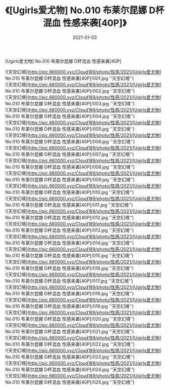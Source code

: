﻿---
layout: post
title:  《[Ugirls爱尤物] No.010 布莱尔昆娜 D杯混血 性感来袭[40P]》
date:   2021-01-03
img: http://pic.660000.xyz/Cloud189/photo/性感/2021/[Ugirls爱尤物] No.010 布莱尔昆娜 D杯混血 性感来袭[40P]/000.jpg
categories: [美女, 性感, 泳衣]
---

[Ugirls爱尤物] No.010 布莱尔昆娜 D杯混血 性感来袭[40P]



![天空幻境](http://pic.660000.xyz/Cloud189/photo/性感/2021/[Ugirls爱尤物] No.010 布莱尔昆娜 D杯混血 性感来袭[40P]/001.jpg ''天空幻境'') <br>
![天空幻境](http://pic.660000.xyz/Cloud189/photo/性感/2021/[Ugirls爱尤物] No.010 布莱尔昆娜 D杯混血 性感来袭[40P]/002.jpg ''天空幻境'') <br>
![天空幻境](http://pic.660000.xyz/Cloud189/photo/性感/2021/[Ugirls爱尤物] No.010 布莱尔昆娜 D杯混血 性感来袭[40P]/003.jpg ''天空幻境'') <br>
![天空幻境](http://pic.660000.xyz/Cloud189/photo/性感/2021/[Ugirls爱尤物] No.010 布莱尔昆娜 D杯混血 性感来袭[40P]/004.jpg ''天空幻境'') <br>
![天空幻境](http://pic.660000.xyz/Cloud189/photo/性感/2021/[Ugirls爱尤物] No.010 布莱尔昆娜 D杯混血 性感来袭[40P]/005.jpg ''天空幻境'') <br>
![天空幻境](http://pic.660000.xyz/Cloud189/photo/性感/2021/[Ugirls爱尤物] No.010 布莱尔昆娜 D杯混血 性感来袭[40P]/006.jpg ''天空幻境'') <br>
![天空幻境](http://pic.660000.xyz/Cloud189/photo/性感/2021/[Ugirls爱尤物] No.010 布莱尔昆娜 D杯混血 性感来袭[40P]/007.jpg ''天空幻境'') <br>
![天空幻境](http://pic.660000.xyz/Cloud189/photo/性感/2021/[Ugirls爱尤物] No.010 布莱尔昆娜 D杯混血 性感来袭[40P]/008.jpg ''天空幻境'') <br>
![天空幻境](http://pic.660000.xyz/Cloud189/photo/性感/2021/[Ugirls爱尤物] No.010 布莱尔昆娜 D杯混血 性感来袭[40P]/009.jpg ''天空幻境'') <br>
![天空幻境](http://pic.660000.xyz/Cloud189/photo/性感/2021/[Ugirls爱尤物] No.010 布莱尔昆娜 D杯混血 性感来袭[40P]/010.jpg ''天空幻境'') <br>
![天空幻境](http://pic.660000.xyz/Cloud189/photo/性感/2021/[Ugirls爱尤物] No.010 布莱尔昆娜 D杯混血 性感来袭[40P]/011.jpg ''天空幻境'') <br>
![天空幻境](http://pic.660000.xyz/Cloud189/photo/性感/2021/[Ugirls爱尤物] No.010 布莱尔昆娜 D杯混血 性感来袭[40P]/012.jpg ''天空幻境'') <br>
![天空幻境](http://pic.660000.xyz/Cloud189/photo/性感/2021/[Ugirls爱尤物] No.010 布莱尔昆娜 D杯混血 性感来袭[40P]/013.jpg ''天空幻境'') <br>
![天空幻境](http://pic.660000.xyz/Cloud189/photo/性感/2021/[Ugirls爱尤物] No.010 布莱尔昆娜 D杯混血 性感来袭[40P]/014.jpg ''天空幻境'') <br>
![天空幻境](http://pic.660000.xyz/Cloud189/photo/性感/2021/[Ugirls爱尤物] No.010 布莱尔昆娜 D杯混血 性感来袭[40P]/015.jpg ''天空幻境'') <br>
![天空幻境](http://pic.660000.xyz/Cloud189/photo/性感/2021/[Ugirls爱尤物] No.010 布莱尔昆娜 D杯混血 性感来袭[40P]/016.jpg ''天空幻境'') <br>
![天空幻境](http://pic.660000.xyz/Cloud189/photo/性感/2021/[Ugirls爱尤物] No.010 布莱尔昆娜 D杯混血 性感来袭[40P]/017.jpg ''天空幻境'') <br>
![天空幻境](http://pic.660000.xyz/Cloud189/photo/性感/2021/[Ugirls爱尤物] No.010 布莱尔昆娜 D杯混血 性感来袭[40P]/018.jpg ''天空幻境'') <br>
![天空幻境](http://pic.660000.xyz/Cloud189/photo/性感/2021/[Ugirls爱尤物] No.010 布莱尔昆娜 D杯混血 性感来袭[40P]/019.jpg ''天空幻境'') <br>
![天空幻境](http://pic.660000.xyz/Cloud189/photo/性感/2021/[Ugirls爱尤物] No.010 布莱尔昆娜 D杯混血 性感来袭[40P]/020.jpg ''天空幻境'') <br>
![天空幻境](http://pic.660000.xyz/Cloud189/photo/性感/2021/[Ugirls爱尤物] No.010 布莱尔昆娜 D杯混血 性感来袭[40P]/021.jpg ''天空幻境'') <br>
![天空幻境](http://pic.660000.xyz/Cloud189/photo/性感/2021/[Ugirls爱尤物] No.010 布莱尔昆娜 D杯混血 性感来袭[40P]/022.jpg ''天空幻境'') <br>
![天空幻境](http://pic.660000.xyz/Cloud189/photo/性感/2021/[Ugirls爱尤物] No.010 布莱尔昆娜 D杯混血 性感来袭[40P]/023.jpg ''天空幻境'') <br>
![天空幻境](http://pic.660000.xyz/Cloud189/photo/性感/2021/[Ugirls爱尤物] No.010 布莱尔昆娜 D杯混血 性感来袭[40P]/024.jpg ''天空幻境'') <br>
![天空幻境](http://pic.660000.xyz/Cloud189/photo/性感/2021/[Ugirls爱尤物] No.010 布莱尔昆娜 D杯混血 性感来袭[40P]/025.jpg ''天空幻境'') <br>